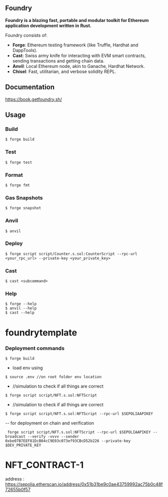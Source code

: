 ## Foundry

**Foundry is a blazing fast, portable and modular toolkit for Ethereum application development written in Rust.**

Foundry consists of:

- **Forge**: Ethereum testing framework (like Truffle, Hardhat and DappTools).
- **Cast**: Swiss army knife for interacting with EVM smart contracts, sending transactions and getting chain data.
- **Anvil**: Local Ethereum node, akin to Ganache, Hardhat Network.
- **Chisel**: Fast, utilitarian, and verbose solidity REPL.

## Documentation

https://book.getfoundry.sh/

## Usage

### Build

```shell
$ forge build
```

### Test

```shell
$ forge test
```

### Format

```shell
$ forge fmt
```

### Gas Snapshots

```shell
$ forge snapshot
```

### Anvil

```shell
$ anvil
```

### Deploy

```shell
$ forge script script/Counter.s.sol:CounterScript --rpc-url <your_rpc_url> --private-key <your_private_key>
```

### Cast

```shell
$ cast <subcommand>
```

### Help

```shell
$ forge --help
$ anvil --help
$ cast --help
```

# foundrytemplate

### Deployment commands

```shell
$ forge build
```

- load env using

```shell
$ source .env //on root folder env location
```

- //simulation to check if all things are correct

```shell
$ forge script script/NFT.s.sol:NFTScript
```

- //simulation to check if all things are correct

```shell
$ forge script script/NFT.s.sol:NFTScript --rpc-url $SEPOLIAAPIKEY
```

-- for deployment on chain and verification

```shell
 forge script script/NFT.s.sol:NFTScript --rpc-url $SEPOLIAAPIKEY --broadcast --verify -vvvv --sender 0xbe07B7EEF81DcB04cC9E03c073ef93CBcD52b226 --private-key $DEV_PRIVATE_KEY
```

# NFT_CONTRACT-1

address : https://sepolia.etherscan.io/address/0x51b31be9c0ae43759992ac75b0c48f72655b0f57
